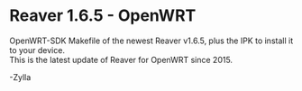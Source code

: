 # Reaver 1.6.5 - OpenWRT

OpenWRT-SDK Makefile of the newest Reaver v1.6.5, plus the IPK to install it to your device.  
This is the latest update of Reaver for OpenWRT since 2015.  

-Zylla
